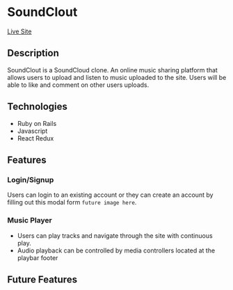 # SoundClout

[Live Site](https://kenny-fsp.herokuapp.com/#/)

## Description
SoundClout is a SoundCloud clone. An online music sharing platform that allows users to upload and listen to music uploaded to the site. Users will be able to like and comment on other users uploads.

## Technologies
* Ruby on Rails
* Javascript
* React Redux

## Features

### Login/Signup
Users can login to an existing account or they can create an account by filling out this modal form `future image here`.

### Music Player
* Users can play tracks and navigate through the site with continuous play.
* Audio playback can be controlled by media controllers located at the playbar footer 

## Future Features
